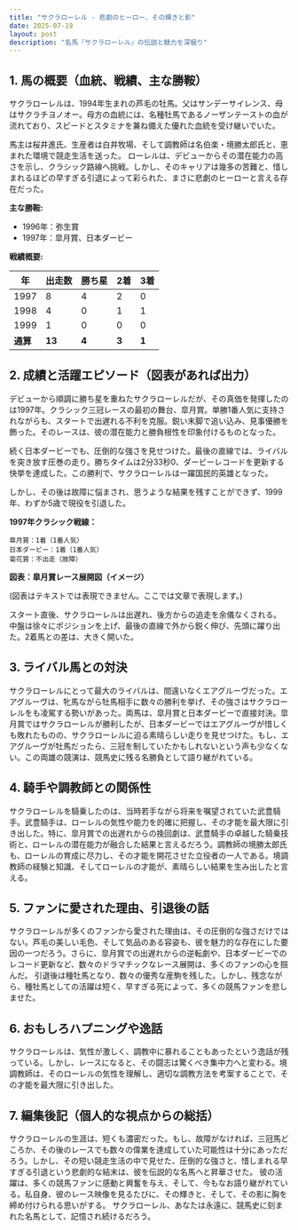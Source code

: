 ```yaml
---
title: "サクラローレル - 悲劇のヒーロー、その輝きと影"
date: 2025-07-19
layout: post
description: "名馬『サクラローレル』の伝説と魅力を深堀り"
---
```


## 1. 馬の概要（血統、戦績、主な勝鞍）

サクラローレルは、1994年生まれの芦毛の牡馬。父はサンデーサイレンス、母はサクラチヨノオー。母方の血統には、名種牡馬であるノーザンテーストの血が流れており、スピードとスタミナを兼ね備えた優れた血統を受け継いでいた。  

馬主は桜井進氏、生産者は白井牧場、そして調教師は名伯楽・境勝太郎氏と、恵まれた環境で競走生活を送った。  ローレルは、デビューからその潜在能力の高さを示し、クラシック路線へ挑戦。しかし、そのキャリアは幾多の苦難と、惜しまれるほどの早すぎる引退によって彩られた、まさに悲劇のヒーローと言える存在だった。

**主な勝鞍:**

* 1996年：弥生賞
* 1997年：皐月賞、日本ダービー


**戦績概要:**

| 年 | 出走数 | 勝ち星 | 2着 | 3着 |
|---|---|---|---|---|
| 1997 | 8 | 4 | 2 | 0 |
| 1998 | 4 | 0 | 1 | 1 |
| 1999 | 1 | 0 | 0 | 0 |
| **通算** | **13** | **4** | **3** | **1** |


## 2. 成績と活躍エピソード（図表があれば出力）

デビューから順調に勝ち星を重ねたサクラローレルだが、その真価を発揮したのは1997年。クラシック三冠レースの最初の舞台、皐月賞。単勝1番人気に支持されながらも、スタートで出遅れる不利を克服。鋭い末脚で追い込み、見事優勝を飾った。そのレースは、彼の潜在能力と勝負根性を印象付けるものとなった。

続く日本ダービーでも、圧倒的な強さを見せつけた。最後の直線では、ライバルを突き放す圧巻の走り。勝ちタイムは2分33秒0、ダービーレコードを更新する快挙を達成した。この勝利で、サクラローレルは一躍国民的英雄となった。

しかし、その後は故障に悩まされ、思うような結果を残すことができず、1999年、わずか5歳で現役を引退した。

**1997年クラシック戦線：**

```
皐月賞：1着（1番人気）
日本ダービー：1着（1番人気）
菊花賞：不出走（故障）
```

**図表：皐月賞レース展開図（イメージ）**

(図表はテキストでは表現できません。ここでは文章で表現します。)

スタート直後、サクラローレルは出遅れ、後方からの追走を余儀なくされる。中盤は徐々にポジションを上げ、最後の直線で外から鋭く伸び、先頭に躍り出た。2着馬との差は、大きく開いた。


## 3. ライバル馬との対決

サクラローレルにとって最大のライバルは、間違いなくエアグルーヴだった。エアグルーヴは、牝馬ながら牡馬相手に数々の勝利を挙げ、その強さはサクラローレルをも凌駕する勢いがあった。両馬は、皐月賞と日本ダービーで直接対決。皐月賞ではサクラローレルが勝利したが、日本ダービーではエアグルーヴが惜しくも敗れたものの、サクラローレルに迫る素晴らしい走りを見せつけた。もし、エアグルーヴが牡馬だったら、三冠を制していたかもしれないという声も少なくない。この両雄の競演は、競馬史に残る名勝負として語り継がれている。


## 4. 騎手や調教師との関係性

サクラローレルを騎乗したのは、当時若手ながら将来を嘱望されていた武豊騎手。武豊騎手は、ローレルの気性や能力を的確に把握し、その才能を最大限に引き出した。特に、皐月賞での出遅れからの挽回劇は、武豊騎手の卓越した騎乗技術と、ローレルの潜在能力が融合した結果と言えるだろう。調教師の境勝太郎氏も、ローレルの育成に尽力し、その才能を開花させた立役者の一人である。境調教師の経験と知識、そしてローレルの才能が、素晴らしい結果を生み出したと言える。


## 5. ファンに愛された理由、引退後の話

サクラローレルが多くのファンから愛された理由は、その圧倒的な強さだけではない。芦毛の美しい毛色、そして気品のある容姿も、彼を魅力的な存在にした要因の一つだろう。さらに、皐月賞での出遅れからの逆転劇や、日本ダービーでのレコード更新など、数々のドラマチックなレース展開は、多くのファンの心を掴んだ。  引退後は種牡馬となり、数々の優秀な産駒を残した。しかし、残念ながら、種牡馬としての活躍は短く、早すぎる死によって、多くの競馬ファンを悲しませた。


## 6. おもしろハプニングや逸話

サクラローレルは、気性が激しく、調教中に暴れることもあったという逸話が残っている。しかし、レースになると、その闘志は驚くべき集中力へと変わる。境調教師は、そのローレルの気性を理解し、適切な調教方法を考案することで、その才能を最大限に引き出した。


## 7. 編集後記（個人的な視点からの総括）

サクラローレルの生涯は、短くも濃密だった。もし、故障がなければ、三冠馬どころか、その後のレースでも数々の偉業を達成していた可能性は十分にあっただろう。しかし、その短い競走生活の中で見せた、圧倒的な強さと、惜しまれる早すぎる引退という悲劇的な結末は、彼を伝説的な名馬へと昇華させた。  彼の活躍は、多くの競馬ファンに感動と興奮を与え、そして、今もなお語り継がれている。私自身、彼のレース映像を見るたびに、その輝きと、そして、その影に胸を締め付けられる思いがする。  サクラローレル、あなたは永遠に、競馬史に刻まれた名馬として、記憶され続けるだろう。
